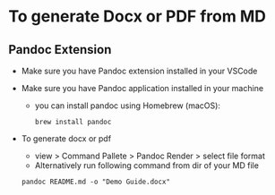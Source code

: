 # To generate Docx or PDF from MD

## Pandoc Extension
- Make sure you have Pandoc extension installed in your VSCode
- Make sure you have Pandoc application installed in your machine 
    - you can install pandoc using Homebrew (macOS):

        ```
        brew install pandoc
        ```

- To generate docx or pdf
    - view > Command Pallete > Pandoc Render > select file format
    - Alternatively run following command from dir of your MD file

    ```
    pandoc README.md -o "Demo Guide.docx"
    ```
